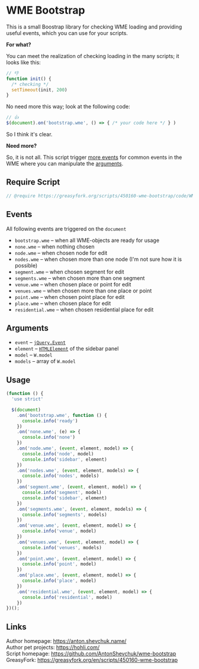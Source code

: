 # WME Bootstrap
This is a small Boostrap library for checking WME loading and providing useful events, which you can use for your scripts.

**For what?**

You can meet the realization of checking loading in the many scripts; it looks like this:

```javascript
// 👎
function init() {
  /* checking */
  setTimeout(init, 200) 
}
```

No need more this way; look at the following code:

```javascript
// 👍
$(document).on('bootstrap.wme', () => { /* your code here */ } )
```

So I think it's clear.

**Need more?**

So, it is not all. This script trigger [more events](#events) for common events in the WME where you can manipulate the [arguments](#arguments).

## Require Script

```javascript
// @require https://greasyfork.org/scripts/450160-wme-bootstrap/code/WME-Bootstrap.js
```

## Events

All following events are triggered on the `document`

* `bootstrap.wme` – when all WME-objects are ready for usage
* `none.wme` – when nothing chosen
* `node.wme` – when chosen node for edit
* `nodes.wme` – when chosen more than one node (I'm not sure how it is possible)
* `segment.wme` – when chosen segment for edit
* `segments.wme` – when chosen more than one segment
* `venue.wme` – when chosen place or point for edit
* `venues.wme` – when chosen more than one place or point
* `point.wme` – when chosen point place for edit
* `place.wme` – when chosen place for edit
* `residential.wme` – when chosen residential place for edit

## Arguments

* `event` – [`jQuery.Event`](https://api.jquery.com/category/events/event-object/)
* `element` – [`HTMLElement`](https://developer.mozilla.org/en-US/docs/Web/API/HTMLElement) of the sidebar panel 
* `model` – `W.model`
* `models` – array of `W.model`

## Usage

```javascript
(function () {
  'use strict'

  $(document)
    .on('bootstrap.wme', function () {
      console.info('ready')
    })
    .on('none.wme', (e) => {
      console.info('none')
    })
    .on('node.wme', (event, element, model) => {
      console.info('node', model)
      console.info('sidebar', element)
    })
    .on('nodes.wme', (event, element, models) => {
      console.info('nodes', models)
    })
    .on('segment.wme', (event, element, model) => {
      console.info('segment', model)
      console.info('sidebar', element)
    })
    .on('segments.wme', (event, element, models) => {
      console.info('segments', models)
    })
    .on('venue.wme', (event, element, model) => {
      console.info('venue', model)
    })
    .on('venues.wme', (event, element, model) => {
      console.info('venues', models)
    })
    .on('point.wme', (event, element, model) => {
      console.info('point', model)
    })
    .on('place.wme', (event, element, model) => {
      console.info('place', model)
    })
    .on('residential.wme', (event, element, model) => {
      console.info('residential', model)
    })
})();
```

## Links

Author homepage: https://anton.shevchuk.name/  
Author pet projects: https://hohli.com/  
Script homepage: https://github.com/AntonShevchuk/wme-bootstrap  
GreasyFork: https://greasyfork.org/en/scripts/450160-wme-bootstrap
